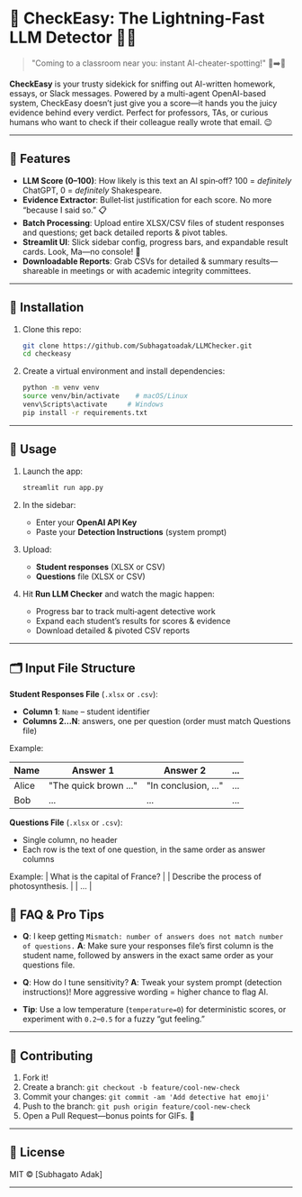 # 🎉 CheckEasy: The Lightning-Fast LLM Detector 🕵️‍♀️

> "Coming to a classroom near you: instant AI-cheater-spotting!" 🤖➡️🛑

**CheckEasy** is your trusty sidekick for sniffing out AI-written homework, essays, or Slack messages. Powered by a multi-agent OpenAI-based system, CheckEasy doesn’t just give you a score—it hands you the juicy evidence behind every verdict. Perfect for professors, TAs, or curious humans who want to check if their colleague really wrote that email. 😉

---

## 🚀 Features

* **LLM Score (0–100)**: How likely is this text an AI spin‑off? 100 = *definitely* ChatGPT, 0 = *definitely* Shakespeare.
* **Evidence Extractor**: Bullet‑list justification for each score. No more “because I said so.” 📋
* **Batch Processing**: Upload entire XLSX/CSV files of student responses and questions; get back detailed reports & pivot tables.
* **Streamlit UI**: Slick sidebar config, progress bars, and expandable result cards. Look, Ma—no console! 💅
* **Downloadable Reports**: Grab CSVs for detailed & summary results—shareable in meetings or with academic integrity committees.

---

## 🔧 Installation

1. Clone this repo:

   ```bash
   git clone https://github.com/Subhagatoadak/LLMChecker.git
   cd checkeasy
   ```
2. Create a virtual environment and install dependencies:

   ```bash
   python -m venv venv
   source venv/bin/activate    # macOS/Linux
   venv\Scripts\activate     # Windows
   pip install -r requirements.txt
   ```


---

## 🏃 Usage

1. Launch the app:

   ```bash
   streamlit run app.py
   ```
2. In the sidebar:

   * Enter your **OpenAI API Key**
   * Paste your **Detection Instructions** (system prompt)
3. Upload:

   * **Student responses** (XLSX or CSV)
   * **Questions** file (XLSX or CSV)
4. Hit **Run LLM Checker** and watch the magic happen:

   * Progress bar to track multi‑agent detective work
   * Expand each student’s results for scores & evidence
   * Download detailed & pivoted CSV reports

---

## 🗂️ Input File Structure

**Student Responses File** (`.xlsx` or `.csv`):

* **Column 1**: `Name` – student identifier
* **Columns 2…N**: answers, one per question (order must match Questions file)

Example:

| Name  | Answer 1              | Answer 2             | ... |
| ----- | --------------------- | -------------------- | --- |
| Alice | "The quick brown ..." | "In conclusion, ..." | ... |
| Bob   | ...                   | ...                  | ... |

**Questions File** (`.xlsx` or `.csv`):

* Single column, no header
* Each row is the text of one question, in the same order as answer columns

Example:
\| What is the capital of France?          |
\| Describe the process of photosynthesis. |
\| ...                                     |

## 🤔 FAQ & Pro Tips

* **Q**: I keep getting `Mismatch: number of answers does not match number of questions.`
  **A**: Make sure your responses file’s first column is the student name, followed by answers in the exact same order as your questions file.

* **Q**: How do I tune sensitivity?
  **A**: Tweak your system prompt (detection instructions)! More aggressive wording = higher chance to flag AI.

* **Tip**: Use a low temperature (`temperature=0`) for deterministic scores, or experiment with `0.2`–`0.5` for a fuzzy “gut feeling.”

---

## 🤝 Contributing

1. Fork it!
2. Create a branch: `git checkout -b feature/cool-new-check`
3. Commit your changes: `git commit -am 'Add detective hat emoji'`
4. Push to the branch: `git push origin feature/cool-new-check`
5. Open a Pull Request—bonus points for GIFs. 🦄

---

## 📜 License

MIT © \[Subhagato Adak]

---
